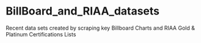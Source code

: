 # BillBoard_and_RIAA_datasets
Recent data sets created by scraping key Billboard Charts and RIAA Gold &amp; Platinum Certifications Lists 
